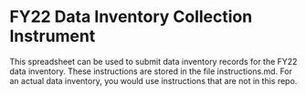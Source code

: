 # FY22 Data Inventory Collection Instrument
This spreadsheet can be used to submit data inventory records for the FY22 data inventory.
These instructions are stored in the file instructions.md.
For an actual data inventory, you would use instructions that are not in this repo.
